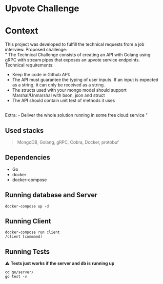 # Upvote Challenge

# Context
This project was developed to fulfill the technical requests from a job interview.
Proposed challenge:
<br>
"
The Technical Challenge consists of creating an API with Golang using gRPC with stream pipes that exposes an upvote service endpoints.
Technical requirements:
- Keep the code in Github
API:
- The API must guarantee the typing of user inputs. If an input is expected as a string, it can only be received as a string.
- The structs used with your mongo model should support Marshal/Unmarshal with bson, json and struct
- The API should contain unit test of methods it uses
<br>
Extra:
- Deliver the whole solution running in some free cloud service
"

## Used stacks

> MongoDB, Golang, gRPC, Cobra, Docker, protobuf

## Dependencies

- Go
- docker
- docker-compose

## Running database and Server

```
docker-compose up -d
```

## Running Client

```
docker-compose run client
/client [command]
```

## Running Tests
:warning: **Tests just works if the server and db is running up**
  ```
  cd go/server/
  go test -v
  ```
